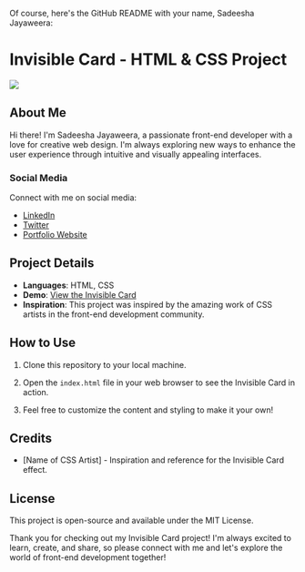 Of course, here's the GitHub README with your name, Sadeesha Jayaweera:

# Invisible Card - HTML & CSS Project

<img src='Preview.png'>

## About Me

Hi there! I'm Sadeesha Jayaweera, a passionate front-end developer with a love for creative web design. I'm always exploring new ways to enhance the user experience through intuitive and visually appealing interfaces.

### Social Media

Connect with me on social media:

- [LinkedIn](https://www.linkedin.com/in/sadeesha-jayaweera)
- [Twitter](https://twitter.com/sadeeshajay)
- [Portfolio Website](https://www.yourwebsite.com)

## Project Details

- **Languages**: HTML, CSS
- **Demo**: [View the Invisible Card](https://SadeeshaJayaweera.github.io/invisible-card/)
- **Inspiration**: This project was inspired by the amazing work of CSS artists in the front-end development community.

## How to Use

1. Clone this repository to your local machine.

2. Open the `index.html` file in your web browser to see the Invisible Card in action.

3. Feel free to customize the content and styling to make it your own!

## Credits

- [Name of CSS Artist] - Inspiration and reference for the Invisible Card effect.

## License

This project is open-source and available under the MIT License.

Thank you for checking out my Invisible Card project! I'm always excited to learn, create, and share, so please connect with me and let's explore the world of front-end development together!

